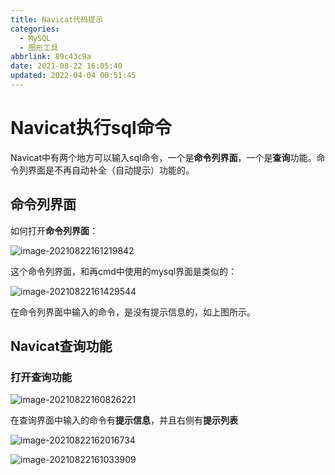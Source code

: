 ```yaml
---
title: Navicat代码提示
categories: 
  - MySQL
  - 图形工具
abbrlink: 89c43c9a
date: 2021-08-22 16:05:40
updated: 2022-04-04 00:51:45
---
```

# Navicat执行sql命令

Navicat中有两个地方可以输入sql命令，一个是**命令列界面**，一个是**查询**功能。命令列界面是不再自动补全（自动提示）功能的。

## 命令列界面

如何打开**命令列界面**：

![image-20210822161219842](https://gitee.com/XiaoLan223/images/raw/master/Blog/Sum/20210822161220.png)

这个命令列界面，和再cmd中使用的mysql界面是类似的：

![image-20210822161429544](https://gitee.com/XiaoLan223/images/raw/master/Blog/Sum/20210822161429.png)

在命令列界面中输入的命令，是没有提示信息的，如上图所示。

## Navicat查询功能

### 打开查询功能

![image-20210822160826221](https://gitee.com/XiaoLan223/images/raw/master/Blog/Sum/20210822160826.png)

在查询界面中输入的命令有**提示信息**，并且右侧有**提示列表**

![image-20210822162016734](https://gitee.com/XiaoLan223/images/raw/master/Blog/Sum/20210822162016.png)

![image-20210822161033909](https://gitee.com/XiaoLan223/images/raw/master/Blog/Sum/20210822161034.png)
